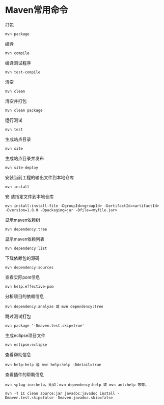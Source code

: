 # Maven常用命令

打包
```
mvn package
```
编译

```
mvn compile
```

编译测试程序

```
mvn test-compile
```

清空

```
mvn clean
```

清空并打包

```
mvn clean package
```

运行测试

```
mvn test
```

生成站点目录

```
mvn site
```

生成站点目录并发布

```
mvn site-deploy
```

安装当前工程的输出文件到本地仓库

```
mvn install
```

 安 装指定文件到本地仓库

```
mvn install:install-file -DgroupId=<groupId> -DartifactId=<artifactId> -Dversion=1.0.0 -Dpackaging=jar -Dfile=<myfile.jar>
```

显示maven依赖树

```
mvn dependency:tree
```

显示maven依赖列表

```
mvn dependency:list
```

下载依赖包的源码

```
mvn dependency:sources
```

查看实际pom信息

```
mvn help:effective-pom
```

 分析项目的依赖信息

```
mvn dependency:analyze 或 mvn dependency:tree
```

跳过测试打包

```
mvn package '-Dmaven.test.skip=true'
```

生成eclipse项目文件

```
mvn eclipse:eclipse
```

查看帮助信息

```
mvn help:help 或 mvn help:help -Ddetail=true
```

查看插件的帮助信息

```
mvn <plug-in>:help，比如：mvn dependency:help 或 mvn ant:help 等等。
```

```
mvn -T 1C clean source:jar javadoc:javadoc install -Dmaven.test.skip=false -Dmaven.javadoc.skip=false
```